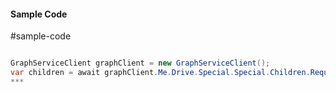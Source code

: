 #### Sample Code
#sample-code 

```C#

GraphServiceClient graphClient = new GraphServiceClient();
var children = await graphClient.Me.Drive.Special.Special.Children.Request().GetAsync();
*** 

```